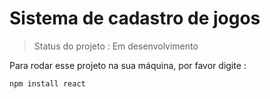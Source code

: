 <h1> Sistema de cadastro de jogos</h1>

> Status do projeto : Em desenvolvimento

Para rodar esse projeto na sua máquina, por favor digite :

```
npm install react
```
